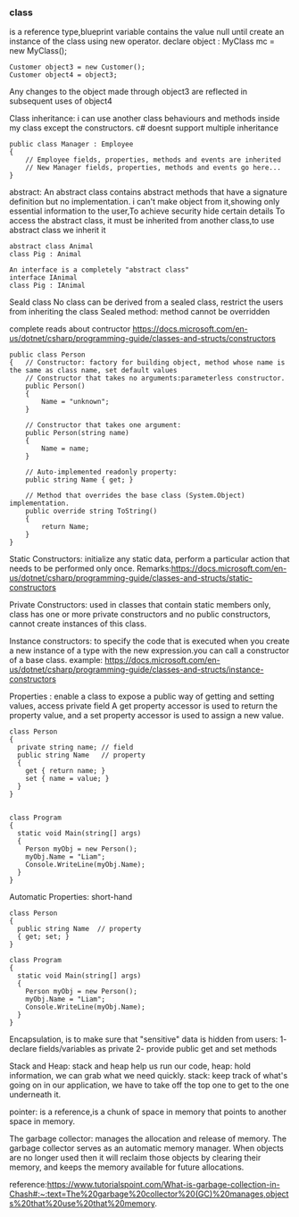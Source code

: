 ### class

is a reference type,blueprint variable contains the value null until create an instance of the class using new operator.
declare object : MyClass mc = new MyClass();
````
Customer object3 = new Customer();
Customer object4 = object3;
````

Any changes to the object made through object3 are reflected in subsequent uses of object4

Class inheritance: i can use another class behaviours and methods inside my class except the constructors. 
c# doesnt support multiple inheritance
```
public class Manager : Employee
{
    // Employee fields, properties, methods and events are inherited
    // New Manager fields, properties, methods and events go here...
}
```
abstract: An abstract class contains abstract methods that have a signature definition but no implementation.
i can't make object from it,showing only essential information to the user,To achieve security hide certain details 
To access the abstract class, it must be inherited from another class,to use abstract class we inherit it 

```
abstract class Animal
class Pig : Animal

An interface is a completely "abstract class"
interface IAnimal 
class Pig : IAnimal
```

Seald class No class can be derived from a sealed class,  restrict the users from inheriting the class
Sealed method: method cannot be overridden

complete reads about contructor https://docs.microsoft.com/en-us/dotnet/csharp/programming-guide/classes-and-structs/constructors
```
public class Person
{   // Constructor: factory for building object, method whose name is the same as class name, set default values
    // Constructor that takes no arguments:parameterless constructor.
    public Person() 
    {
        Name = "unknown";
    }

    // Constructor that takes one argument:
    public Person(string name)
    {
        Name = name;
    }

    // Auto-implemented readonly property:
    public string Name { get; }

    // Method that overrides the base class (System.Object) implementation.
    public override string ToString()
    {
        return Name;
    }
}
```

Static Constructors: initialize any static data, perform a particular action that needs to be performed only once.
Remarks:https://docs.microsoft.com/en-us/dotnet/csharp/programming-guide/classes-and-structs/static-constructors

Private Constructors: used in classes that contain static members only, class has one or more private constructors and no public constructors, cannot create instances of this class.

Instance constructors: to specify the code that is executed when you create a new instance of a type with the new expression.you can call a constructor of a base class.
example: https://docs.microsoft.com/en-us/dotnet/csharp/programming-guide/classes-and-structs/instance-constructors

Properties : enable a class to expose a public way of getting and setting values, access private field
A get property accessor is used to return the property value, and a set property accessor is used to assign a new value. 

```
class Person
{
  private string name; // field
  public string Name   // property
  {
    get { return name; }
    set { name = value; }
  }
}

```
```

class Program
{
  static void Main(string[] args)
  {
    Person myObj = new Person();
    myObj.Name = "Liam";
    Console.WriteLine(myObj.Name);
  }
}
```
Automatic Properties:  short-hand 
```
class Person
{
  public string Name  // property
  { get; set; }
}
```

```
class Program
{
  static void Main(string[] args)
  {
    Person myObj = new Person();
    myObj.Name = "Liam";
    Console.WriteLine(myObj.Name);
  }
}
```

Encapsulation, is to make sure that "sensitive" data is hidden from users:
1- declare fields/variables as private
2- provide public get and set methods

Stack and Heap:
stack and heap help us run our code, 
heap:  hold information, we can grab what we need quickly. 
stack: keep track of what's going on in our application, we have to take off the top one to get to the one underneath it.

pointer: is a reference,is a chunk of space in memory that points to another space in memory. 

The garbage collector: manages the allocation and release of memory. The garbage collector serves as an automatic memory manager.
When objects are no longer used then it will reclaim those objects by clearing their memory, and keeps the memory available for future allocations.

reference:https://www.tutorialspoint.com/What-is-garbage-collection-in-Chash#:~:text=The%20garbage%20collector%20(GC)%20manages,objects%20that%20use%20that%20memory.
